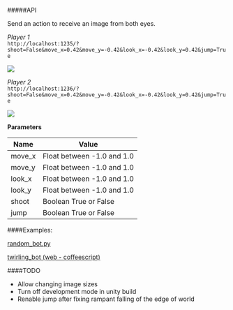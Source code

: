 #####API

Send an action to receive an image from both eyes.

_Player 1_<br>
`http://localhost:1235/?shoot=False&move_x=0.42&move_y=-0.42&look_x=-0.42&look_y=0.42&jump=True`

<img src="http://i.imgur.com/4RkNGEE.png"/>

_Player 2_<br>
`http://localhost:1236/?shoot=False&move_x=0.42&move_y=-0.42&look_x=-0.42&look_y=0.42&jump=True`

<img src="http://i.imgur.com/thy5JUh.png"/>

**Parameters**

Name      | Value
----------| -----
move_x    | Float between -1.0 and 1.0
move_y    | Float between -1.0 and 1.0
look_x    | Float between -1.0 and 1.0
look_y    | Float between -1.0 and 1.0
shoot     | Boolean True or False
jump      | Boolean True or False

####Examples:

[random_bot.py](https://github.com/aiworld/AngryBotsInAiWorld/blob/master/examples/random_bot.py)

[twirling_bot (web - coffeescript)](https://github.com/aiworld/AngryBotsInAiWorld/tree/master/examples/twirling_bot)

####TODO
- Allow changing image sizes
- Turn off development mode in unity build
- Renable jump after fixing rampant falling of the edge of world
